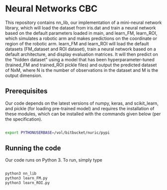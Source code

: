 # Neural Networks CBC

This repository contains nn_lib, our implementation of a mini-neural network library, which will load the dataset from iris.dat and train a neural network based on the default parameters loaded in main,
and learn_FM, learn_ROI, which simulates a robotic arm and makes predictions on the coordinate or region of the robotic arm.
learn_FM and learn_ROI will load the default datasets (FM_dataset and ROI dataset), train a neural network based on a default architecture, and display evaluation matrices.
It will then predict on the "hidden dataset" using a model that has been hyperparameter-tuned (trained_FM and trained_ROI pickle files) and output the predicted dataset of NxM, where
N is the number of observations in the dataset and M is the output dimension.

## Prerequisites

Our code depends on the latest versions of numpy, keras, and scikit_learn, and pickle (for loading pre-trained model) and requires the installation of these modules,
which can be installed with the commands given below (per the specification).

```bash

export PYTHONUSERBASE=/vol/bitbucket/nuric/pypi

```

## Running the code

Our code runs on Python 3. To run, simply type

```bash

python3 nn_lib
python3 learn_FM.py
python3 learn_ROI.py

```
